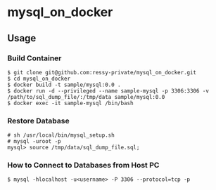 # mysql_on_docker

## Usage

### Build Container

```console
$ git clone git@github.com:ressy-private/mysql_on_docker.git
$ cd mysql_on_docker
$ docker build -t sample/mysql:0.0 .
$ docker run -d --privileged --name sample-mysql -p 3306:3306 -v /path/to/sql_dump_file/:/tmp/data sample/mysql:0.0
$ docker exec -it sample-mysql /bin/bash
```

### Restore Database

```console
# sh /usr/local/bin/mysql_setup.sh
# mysql -uroot -p
mysql> source /tmp/data/sql_dump_file.sql;
```

### How to Connect to Databases from Host PC

```console
$ mysql -hlocalhost -u<username> -P 3306 --protocol=tcp -p
```
